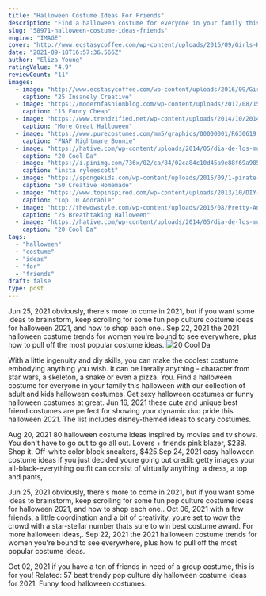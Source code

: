 ```yaml
---
title: "Halloween Costume Ideas For Friends"
description: "Find a halloween costume for everyone in your family this halloween with our collection of adult and kids halloween costumes. Get sexy halloween costumes or funny halloween costumes at great"
slug: "58971-halloween-costume-ideas-friends"
engine: "IMAGE"
cover: "http://www.ecstasycoffee.com/wp-content/uploads/2016/09/Girls-Halloween-Costumes-17.jpg"
date: "2021-09-18T16:57:36.566Z"
author: "Eliza Young"
ratingValue: "4.9"
reviewCount: "11"
images:
  - image: "http://www.ecstasycoffee.com/wp-content/uploads/2016/09/Girls-Halloween-Costumes-17.jpg"
    caption: "25 Insanely Creative"
  - image: "https://modernfashionblog.com/wp-content/uploads/2017/08/15-Funny-Cheap-Easy-Homemade-Halloween-Costume-Ideas-2017-13.jpg"
    caption: "15 Funny Cheap"
  - image: "https://www.trendzified.net/wp-content/uploads/2014/10/20140614_192304__880.jpg"
    caption: "More Great Halloween"
  - image: "https://www.purecostumes.com/mm5/graphics/00000001/R630619_full_1.jpg"
    caption: "FNAF Nightmare Bonnie"
  - image: "https://hative.com/wp-content/uploads/2014/05/dia-de-los-muertos/11-day-of-the-dead-make-up.jpg"
    caption: "20 Cool Da"
  - image: "https://i.pinimg.com/736x/02/ca/84/02ca84c10d45a9e88f69a985449748c6.jpg"
    caption: "insta ryleescott"
  - image: "https://spongekids.com/wp-content/uploads/2015/09/1-pirate-girl-costume.jpg"
    caption: "50 Creative Homemade"
  - image: "https://www.topinspired.com/wp-content/uploads/2013/10/DIY-Baby-Fish-Costume-Tutorial-2-web.jpg"
    caption: "Top 10 Adorable"
  - image: "http://thewowstyle.com/wp-content/uploads/2016/08/Pretty-And-Scary-Halloween-Makeup.jpg"
    caption: "25 Breathtaking Halloween"
  - image: "https://hative.com/wp-content/uploads/2014/05/dia-de-los-muertos/15-day-of-the-dead-make-up.jpg"
    caption: "20 Cool Da"
tags:
  - "halloween"
  - "costume"
  - "ideas"
  - "for"
  - "friends"
draft: false
type: post
---
```


Jun 25, 2021 obviously, there's more to come in 2021, but if you want some ideas to brainstorm, keep scrolling for some fun pop culture costume ideas for halloween 2021, and how to shop each one.. Sep 22, 2021 the 2021 halloween costume trends for women you're bound to see everywhere, plus how to pull off the most popular costume ideas.
![20 Cool Da](https://hative.com/wp-content/uploads/2014/05/dia-de-los-muertos/15-day-of-the-dead-make-up.jpg "20 Cool Da")

With a little ingenuity and diy skills, you can make the coolest costume embodying anything you wish. It can be literally anything - character from star wars, a skeleton, a snake or even a pizza. You. Find a halloween costume for everyone in your family this halloween with our collection of adult and kids halloween costumes. Get sexy halloween costumes or funny halloween costumes at great. Jun 16, 2021 these cute and unique best friend costumes are perfect for showing your dynamic duo pride this halloween 2021. The list includes disney-themed ideas to scary costumes.
<!--inArticleAds-->

<!--galleryOne-->

Aug 20, 2021 80 halloween costume ideas inspired by movies and tv shows. You don't have to go out to go all out.  Lovers + friends pink blazer, $238. Shop it. Off-white color block sneakers, $425.Sep 24, 2021 easy halloween costume ideas if you just decided youre going out credit: getty images your all-black-everything outfit can consist of virtually anything: a dress, a top and pants,
<!--inArticleAds-->

<!--galleryTwo-->

Jun 25, 2021 obviously, there's more to come in 2021, but if you want some ideas to brainstorm, keep scrolling for some fun pop culture costume ideas for halloween 2021, and how to shop each one.. Oct 06, 2021 with a few friends, a little coordination and a bit of creativity, youre set to wow the crowd with a star-stellar number thats sure to win best costume award. For more halloween ideas,. Sep 22, 2021 the 2021 halloween costume trends for women you're bound to see everywhere, plus how to pull off the most popular costume ideas.
<!--galleryThree-->

Oct 02, 2021 if you have a ton of friends in need of a group costume, this is for you!  Related: 57 best trendy pop culture diy halloween costume ideas for 2021. Funny food halloween costumes.